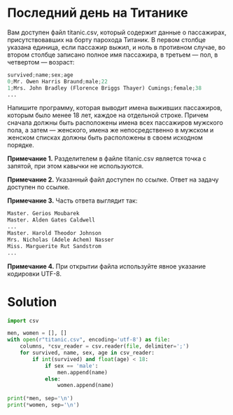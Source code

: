 # Последний день на Титанике

Вам доступен файл titanic.csv, который содержит данные о пассажирах, присутствовавших на борту парохода Титаник. В
первом столбце указана единица, если пассажир выжил, и ноль в противном случае, во втором столбце записано полное имя
пассажира, в третьем — пол, в четвертом — возраст:

```python
survived;name;sex;age
0;Mr. Owen Harris Braund;male;22
1;Mrs. John Bradley (Florence Briggs Thayer) Cumings;female;38
...
```

Напишите программу, которая выводит имена выживших пассажиров, которым было менее 18 лет, каждое на отдельной строке.
Причем сначала должны быть расположены имена всех пассажиров мужского пола, а затем — женского, имена же непосредственно
в мужском и женском списках должны быть расположены в своем исходном порядке.

**Примечание 1.** Разделителем в файле titanic.csv является точка с запятой, при этом кавычки не используются.

**Примечание 2.** Указанный файл доступен по ссылке. Ответ на задачу доступен по ссылке.

**Примечание 3.** Часть ответа выглядит так:

```python
Master. Gerios Moubarek
Master. Alden Gates Caldwell
...
Master. Harold Theodor Johnson
Mrs. Nicholas (Adele Achem) Nasser
Miss. Marguerite Rut Sandstrom
...
```

**Примечание 4.** При открытии файла используйте явное указание кодировки UTF-8.

# Solution

```python
import csv

men, women = [], []
with open(r"titanic.csv", encoding='utf-8') as file:
    columns, *csv_reader = csv.reader(file, delimiter=';')
    for survived, name, sex, age in csv_reader:
        if int(survived) and float(age) < 18:
            if sex == 'male':
                men.append(name)
            else:
                women.append(name)
                
print(*men, sep='\n')
print(*women, sep='\n')
```